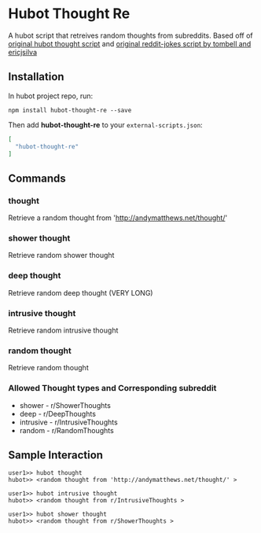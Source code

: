 # Hubot Thought Re
A hubot script that retreives random thoughts from subreddits. Based off of [original hubot thought script](https://github.com/github/hubot-scripts/blob/master/src/scripts/thought.coffee) and [original reddit-jokes script by tombell and ericjsilva](https://github.com/github/hubot-scripts/blob/master/src/scripts/reddit-jokes.coffee)


## Installation

In hubot project repo, run:

`npm install hubot-thought-re --save`


Then add **hubot-thought-re** to your `external-scripts.json`:

```json
[
  "hubot-thought-re"
]
```

## Commands

### thought

Retrieve a random thought from 'http://andymatthews.net/thought/'

### shower thought
Retrieve random shower thought

### deep thought
Retrieve random deep thought (VERY LONG)

### intrusive thought
Retrieve random intrusive thought

### random thought
Retrieve random thought


### Allowed Thought types and Corresponding subreddit
* shower - r/ShowerThoughts
* deep - r/DeepThoughts
* intrusive - r/IntrusiveThoughts
* random - r/RandomThoughts


## Sample Interaction

```
user1>> hubot thought
hubot>> <random thought from 'http://andymatthews.net/thought/' >
```

```
user1>> hubot intrusive thought
hubot>> <random thought from r/IntrusiveThoughts >
```

```
user1>> hubot shower thought
hubot>> <random thought from r/ShowerThoughts >
```


